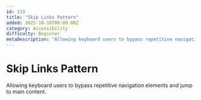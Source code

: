 ```yaml
---
id: 133
title: "Skip Links Pattern"
added: 2025-10-10T00:00:00Z
category: Accessibility
difficulty: Beginner
metaDescription: "Allowing keyboard users to bypass repetitive navigation elements and jump to main content."
---
```


# Skip Links Pattern

Allowing keyboard users to bypass repetitive navigation elements and jump to main content.
